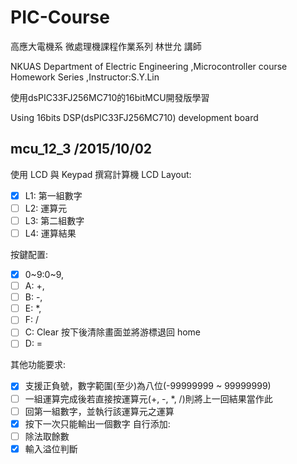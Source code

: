 # PIC-Course
高應大電機系 微處理機課程作業系列 林世允 講師

NKUAS Department of Electric Engineering ,Microcontroller course Homework Series ,Instructor:S.Y.Lin

使用dsPIC33FJ256MC710的16bitMCU開發版學習

Using 16bits DSP(dsPIC33FJ256MC710) development board

## mcu_12_3  /2015/10/02
使用 LCD 與 Keypad 撰寫計算機
LCD Layout:
  - [x] L1: 第一組數字 
  - [ ] L2: 運算元
  - [ ] L3: 第二組數字
  - [ ] L4: 運算結果
  
按鍵配置:
  - [x] 0~9:0~9,
  - [ ] A: +,
  - [ ] B: -,
  - [ ] E: *,
  - [ ] F: /
  - [ ] C: Clear 按下後清除畫面並將游標退回 home
  - [ ] D: =
  
其他功能要求:
  - [x] 支援正負號，數字範圍(至少)為八位(-99999999 ~ 99999999)
  - [ ] 一組運算完成後若直接按運算元(+, -, *, /)則將上一回結果當作此
  - [ ] 回第一組數字，並執行該運算元之運算
  - [x] 按下一次只能輸出一個數字
自行添加:
  - [ ] 除法取餘數
  - [x] 輸入溢位判斷
